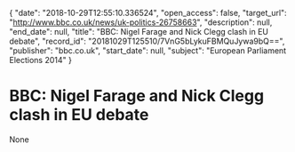 {
  "date": "2018-10-29T12:55:10.336524", 
  "open_access": false, 
  "target_url": "http://www.bbc.co.uk/news/uk-politics-26758663", 
  "description": null, 
  "end_date": null, 
  "title": "BBC:  Nigel Farage and Nick Clegg clash in EU debate", 
  "record_id": "20181029T125510/7VnG5bLykuFBMQuJywa9bQ==", 
  "publisher": "bbc.co.uk", 
  "start_date": null, 
  "subject": "European Parliament Elections 2014"
}

# BBC:  Nigel Farage and Nick Clegg clash in EU debate

None